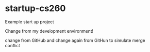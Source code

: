 # startup-cs260
Example start up project

Change from my development environment! 

change from GitHub and change again from GitHun to simulate merge conflict

